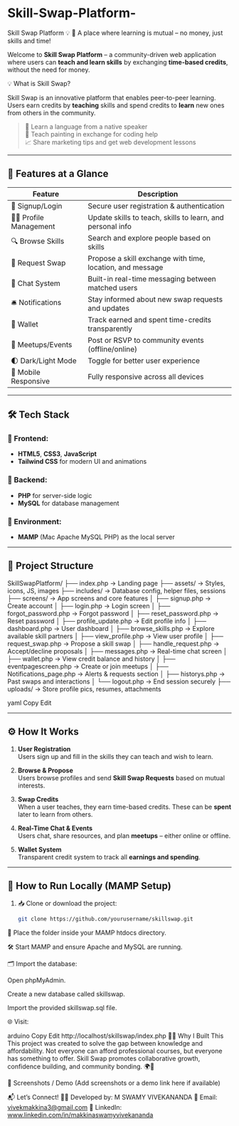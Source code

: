 # Skill-Swap-Platform-
Skill Swap Platform 💡 🔁 A place where learning is mutual – no money, just skills and time!

Welcome to **Skill Swap Platform** – a community-driven web application where users can **teach and learn skills** by exchanging **time-based credits**, without the need for money.

💡 What is Skill Swap?

Skill Swap is an innovative platform that enables peer-to-peer learning.  
Users earn credits by **teaching** skills and spend credits to **learn** new ones from others in the community.

> 🧠 Learn a language from a native speaker  
> 🎨 Teach painting in exchange for coding help  
> 📈 Share marketing tips and get web development lessons  

---

## 🚀 Features at a Glance

| Feature                  | Description                                                                 |
|--------------------------|-----------------------------------------------------------------------------|
| 📝 Signup/Login          | Secure user registration & authentication                                    |
| 🧑‍💼 Profile Management   | Update skills to teach, skills to learn, and personal info                   |
| 🔍 Browse Skills         | Search and explore people based on skills                                   |
| 🔁 Request Swap          | Propose a skill exchange with time, location, and message                   |
| 💬 Chat System           | Built-in real-time messaging between matched users                          |
| 🛎️ Notifications         | Stay informed about new swap requests and updates                           |
| 💼 Wallet                | Track earned and spent time-credits transparently                           |
| 📅 Meetups/Events        | Post or RSVP to community events (offline/online)                           |
| 🌓 Dark/Light Mode       | Toggle for better user experience                                           |
| 📱 Mobile Responsive     | Fully responsive across all devices                                          |

---

## 🛠️ Tech Stack

### 🔹 Frontend:
- **HTML5**, **CSS3**, **JavaScript**
- **Tailwind CSS** for modern UI and animations

### 🔹 Backend:
- **PHP** for server-side logic
- **MySQL** for database management

### 🔹 Environment:
- **MAMP** (Mac Apache MySQL PHP) as the local server

---

## 📁 Project Structure

SkillSwapPlatform/
├── index.php → Landing page
├── assets/ → Styles, icons, JS, images
├── includes/ → Database config, helper files, sessions
├── screens/ → App screens and core features
│ ├── signup.php → Create account
│ ├── login.php → Login screen
│ ├── forgot_password.php → Forgot password
│ ├── reset_password.php → Reset password
│ ├── profile_update.php → Edit profile info
│ ├── dashboard.php → User dashboard
│ ├── browse_skills.php → Explore available skill partners
│ ├── view_profile.php → View user profile
│ ├── request_swap.php → Propose a skill swap
│ ├── handle_request.php → Accept/decline proposals
│ ├── messages.php → Real-time chat screen
│ ├── wallet.php → View credit balance and history
│ ├── eventpagescreen.php → Create or join meetups
│ ├── Notifications_page.php → Alerts & requests section
│ ├── historys.php → Past swaps and interactions
│ └── logout.php → End session securely
├── uploads/ → Store profile pics, resumes, attachments

yaml
Copy
Edit

---

## ⚙️ How It Works

1. **User Registration**  
   Users sign up and fill in the skills they can teach and wish to learn.

2. **Browse & Propose**  
   Users browse profiles and send **Skill Swap Requests** based on mutual interests.

3. **Swap Credits**  
   When a user teaches, they earn time-based credits. These can be **spent** later to learn from others.

4. **Real-Time Chat & Events**  
   Users chat, share resources, and plan **meetups** – either online or offline.

5. **Wallet System**  
   Transparent credit system to track all **earnings and spending**.

---

## 🔧 How to Run Locally (MAMP Setup)

1. 📥 Clone or download the project:
   ```bash
   git clone https://github.com/yourusername/skillswap.git
🧾 Place the folder inside your MAMP htdocs directory.

🛠️ Start MAMP and ensure Apache and MySQL are running.

🗂️ Import the database:

Open phpMyAdmin.

Create a new database called skillswap.

Import the provided skillswap.sql file.

🌐 Visit:

arduino
Copy
Edit
http://localhost/skillswap/index.php
🙋‍♀️ Why I Built This
This project was created to solve the gap between knowledge and affordability. Not everyone can afford professional courses, but everyone has something to offer.
Skill Swap promotes collaborative growth, confidence building, and community bonding. 🌍🤝

📸 Screenshots / Demo
(Add screenshots or a demo link here if available)

📬 Let’s Connect!
👩‍💻 Developed by: M SWAMY VIVEKANANDA
📩 Email: vivekmakkina3@gmail.com
🔗 LinkedIn: www.linkedin.com/in/makkinaswamyvivekananda

